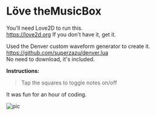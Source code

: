 # Löve theMusicBox

You'll need Love2D to run this.  
https://love2d.org  If you don't have it, get it.  

Used the Denver custom waveform generator to create it.  
https://github.com/superzazu/denver.lua  
No need to download, it's included.  

**Instructions:**  
> Tap the squares to toggle notes on/off  

It was fun for an hour of coding.  

![pic](https://pbs.twimg.com/media/C_vbxIuXYAEdsX7.png)
